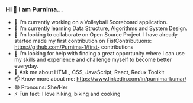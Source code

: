 ### Hi 👋 I am Purnima...

- 🔭 I’m currently working on a Volleyball Scoreboard application.
- 🌱 I’m currently learning Data Structure, Algorithms and System Design.
- 👯 I’m looking to collaborate on Open Source Project. I have already started made my first contribution on FistContributuons: https://github.com/Purnima-1/first-     contributions
- 🤔 I’m looking for help with finding a great opportunity where I can use my skills and experience and challenge myself to become better everyday.
- 💬 Ask me about HTML, CSS, JavaScript, React, Redux Toolkit
- 📫 Know more about me: https://www.linkedin.com/in/purnima-kumar/
- 😄 Pronouns: She/Her
- ⚡ Fun fact: I love hiking, biking and cooking


